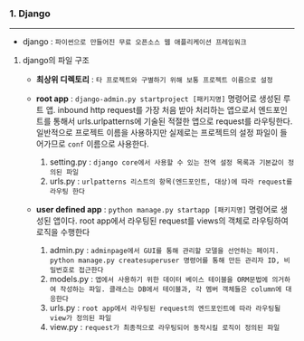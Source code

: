 ### 1. Django
***
* django : `파이썬으로 만들어진 무료 오픈소스 웹 애플리케이션 프레임워크`

1. django의 파일 구조
    - __최상위 디렉토리__ : `타 프로젝트와 구별하기 위해 보통 프로젝트 이름으로 설정`
    - __root app__ : `django-admin.py startproject [패키지명]` 명령어로 생성된 루트 앱. inbound http request를 가장 처음 받아 처리하는 앱으로서 엔드포인트를 통해서 urls.urlpatterns에 기술된 적절한 앱으로 request를 라우팅한다.
        일반적으로 프로젝트 이름을 사용하지만 실제로는 프로젝트의 설정 파일이 들어가므로 `conf` 이름으로 사용한다.
        
        1. setting.py : `django core에서 사용할 수 있는 전역 설정 목록과 기본값이 정의된 파일`
        2. urls.py : `urlpatterns 리스트의 항목(엔드포인트, 대상)에 따라 request를 라우팅 한다`
     
    - __user defined app__ : `python manage.py startapp [패키지명]` 명령어로 생성된 앱이다. root app에서 라우팅된 request를 views의 객체로 라우팅하여 로직을 수행한다
        
        1. admin.py : `adminpage에서 GUI를 통해 관리할 모델을 선언하는 페이지. python manage.py createsuperuser 명령어를 통해 만든 관리자 ID, 비밀번호로 접근한다`
        2. models.py : `앱에서 사용하기 위한 데이터 베이스 테이블을 ORM문법에 의거하여 작성하는 파일. 클래스는 DB에서 테이블과, 각 멤버 객체들은 column에 대응한다`
        3. urls.py : `root app에서 라우팅된 request의 엔드포인트에 따라 라우팅될 view가 정의된 파일`
        4. view.py : `request가 최종적으로 라우팅되어 동작시킬 로직이 정의된 파일`
        
